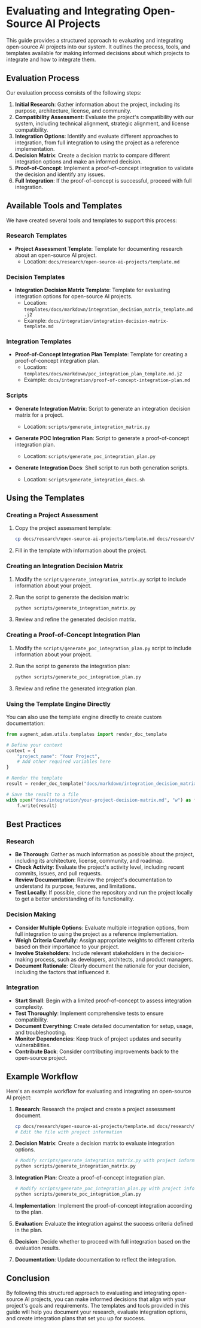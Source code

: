 # Evaluating and Integrating Open-Source AI Projects

This guide provides a structured approach to evaluating and integrating open-source AI projects into our system. It outlines the process, tools, and templates available for making informed decisions about which projects to integrate and how to integrate them.

## Evaluation Process

Our evaluation process consists of the following steps:

1. **Initial Research**: Gather information about the project, including its purpose, architecture, license, and community.
2. **Compatibility Assessment**: Evaluate the project's compatibility with our system, including technical alignment, strategic alignment, and license compatibility.
3. **Integration Options**: Identify and evaluate different approaches to integration, from full integration to using the project as a reference implementation.
4. **Decision Matrix**: Create a decision matrix to compare different integration options and make an informed decision.
5. **Proof-of-Concept**: Implement a proof-of-concept integration to validate the decision and identify any issues.
6. **Full Integration**: If the proof-of-concept is successful, proceed with full integration.

## Available Tools and Templates

We have created several tools and templates to support this process:

### Research Templates

- **Project Assessment Template**: Template for documenting research about an open-source AI project.
  - Location: `docs/research/open-source-ai-projects/template.md`

### Decision Templates

- **Integration Decision Matrix Template**: Template for evaluating integration options for open-source AI projects.
  - Location: `templates/docs/markdown/integration_decision_matrix_template.md.j2`
  - Example: `docs/integration/integration-decision-matrix-template.md`

### Integration Templates

- **Proof-of-Concept Integration Plan Template**: Template for creating a proof-of-concept integration plan.
  - Location: `templates/docs/markdown/poc_integration_plan_template.md.j2`
  - Example: `docs/integration/proof-of-concept-integration-plan.md`

### Scripts

- **Generate Integration Matrix**: Script to generate an integration decision matrix for a project.
  - Location: `scripts/generate_integration_matrix.py`

- **Generate POC Integration Plan**: Script to generate a proof-of-concept integration plan.
  - Location: `scripts/generate_poc_integration_plan.py`

- **Generate Integration Docs**: Shell script to run both generation scripts.
  - Location: `scripts/generate_integration_docs.sh`

## Using the Templates

### Creating a Project Assessment

1. Copy the project assessment template:
   ```bash
   cp docs/research/open-source-ai-projects/template.md docs/research/open-source-ai-projects/your-project.md
   ```

2. Fill in the template with information about the project.

### Creating an Integration Decision Matrix

1. Modify the `scripts/generate_integration_matrix.py` script to include information about your project.

2. Run the script to generate the decision matrix:
   ```bash
   python scripts/generate_integration_matrix.py
   ```

3. Review and refine the generated decision matrix.

### Creating a Proof-of-Concept Integration Plan

1. Modify the `scripts/generate_poc_integration_plan.py` script to include information about your project.

2. Run the script to generate the integration plan:
   ```bash
   python scripts/generate_poc_integration_plan.py
   ```

3. Review and refine the generated integration plan.

### Using the Template Engine Directly

You can also use the template engine directly to create custom documentation:

```python
from augment_adam.utils.templates import render_doc_template

# Define your context
context = {
    "project_name": "Your Project",
    # Add other required variables here
}

# Render the template
result = render_doc_template("docs/markdown/integration_decision_matrix_template.md.j2", context)

# Save the result to a file
with open("docs/integration/your-project-decision-matrix.md", "w") as f:
    f.write(result)
```

## Best Practices

### Research

- **Be Thorough**: Gather as much information as possible about the project, including its architecture, license, community, and roadmap.
- **Check Activity**: Evaluate the project's activity level, including recent commits, issues, and pull requests.
- **Review Documentation**: Review the project's documentation to understand its purpose, features, and limitations.
- **Test Locally**: If possible, clone the repository and run the project locally to get a better understanding of its functionality.

### Decision Making

- **Consider Multiple Options**: Evaluate multiple integration options, from full integration to using the project as a reference implementation.
- **Weigh Criteria Carefully**: Assign appropriate weights to different criteria based on their importance to your project.
- **Involve Stakeholders**: Include relevant stakeholders in the decision-making process, such as developers, architects, and product managers.
- **Document Rationale**: Clearly document the rationale for your decision, including the factors that influenced it.

### Integration

- **Start Small**: Begin with a limited proof-of-concept to assess integration complexity.
- **Test Thoroughly**: Implement comprehensive tests to ensure compatibility.
- **Document Everything**: Create detailed documentation for setup, usage, and troubleshooting.
- **Monitor Dependencies**: Keep track of project updates and security vulnerabilities.
- **Contribute Back**: Consider contributing improvements back to the open-source project.

## Example Workflow

Here's an example workflow for evaluating and integrating an open-source AI project:

1. **Research**: Research the project and create a project assessment document.
   ```bash
   cp docs/research/open-source-ai-projects/template.md docs/research/open-source-ai-projects/new-project.md
   # Edit the file with project information
   ```

2. **Decision Matrix**: Create a decision matrix to evaluate integration options.
   ```bash
   # Modify scripts/generate_integration_matrix.py with project information
   python scripts/generate_integration_matrix.py
   ```

3. **Integration Plan**: Create a proof-of-concept integration plan.
   ```bash
   # Modify scripts/generate_poc_integration_plan.py with project information
   python scripts/generate_poc_integration_plan.py
   ```

4. **Implementation**: Implement the proof-of-concept integration according to the plan.

5. **Evaluation**: Evaluate the integration against the success criteria defined in the plan.

6. **Decision**: Decide whether to proceed with full integration based on the evaluation results.

7. **Documentation**: Update documentation to reflect the integration.

## Conclusion

By following this structured approach to evaluating and integrating open-source AI projects, you can make informed decisions that align with your project's goals and requirements. The templates and tools provided in this guide will help you document your research, evaluate integration options, and create integration plans that set you up for success.
